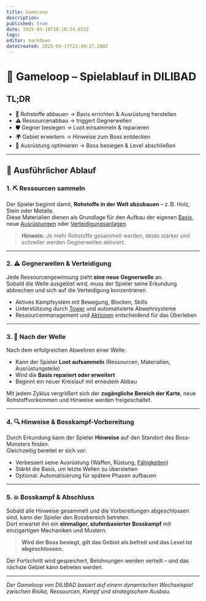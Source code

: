 ```yaml
---
title: GameLoop
description: 
published: true
date: 2025-04-18T10:10:24.025Z
tags: 
editor: markdown
dateCreated: 2025-04-17T21:49:27.280Z
---
```


# 🔁 Gameloop – Spielablauf in DILIBAD

## TL;DR

- 🔨 Rohstoffe abbauen → Basis errichten & Ausrüstung herstellen  
- ⚠️ Ressourcenabbau → triggert Gegnerwellen  
- 🛡️ Gegner besiegen → Loot einsammeln & reparieren  
- 🌍 Gebiet erweitern → Hinweise zum Boss entdecken  
- 🧠 Ausrüstung optimieren → Boss besiegen & Level abschließen  

---

## 🧩 Ausführlicher Ablauf

### 1. ⛏️ Ressourcen sammeln
Der Spieler beginnt damit, **Rohstoffe in der Welt abzubauen** – z. B. Holz, Stein oder Metalle.  
Diese Materialien dienen als Grundlage für den Aufbau der eigenen [Basis](Bausystem.md), neue [Ausrüstungen](Spieler.md) oder [Verteidigungsanlagen](Bausystem.md).

> **Hinweis:** Je mehr Rohstoffe gesammelt werden, desto stärker und schneller werden Gegnerwellen aktiviert.

---

### 2. ⚠️ Gegnerwellen & Verteidigung
Jede Ressourcengewinnung zieht **eine neue Gegnerwelle** an.  
Sobald die Welle ausgelöst wird, muss der Spieler seine Erkundung abbrechen und sich auf die Verteidigung konzentrieren.

- Aktives Kampfsystem mit Bewegung, Blocken, Skills
- Unterstützung durch [Tower](Bausystem.md) und automatisierte Abwehrsysteme
- Ressourcenmanagement und [Aktionen](Aktionen.md) entscheidend für das Überleben

---

### 3. 🧹 Nach der Welle
Nach dem erfolgreichen Abwehren einer Welle:
- Kann der Spieler **Loot aufsammeln** (Ressourcen, Materialien, Ausrüstungsteile)
- Wird die **Basis repariert oder erweitert**
- Beginnt ein neuer Kreislauf mit erneutem Abbau

Mit jedem Zyklus vergrößert sich der **zugängliche Bereich der Karte**, neue Rohstoffvorkommen und Hinweise werden freigeschaltet.

---

### 4. 🔍 Hinweise & Bosskampf-Vorbereitung
Durch Erkundung kann der Spieler **Hinweise** auf den Standort des Boss-Monsters finden.  
Gleichzeitig bereitet er sich vor:
- Verbessert seine Ausrüstung (Waffen, Rüstung, [Fähigkeiten](Spieler.md))
- Stärkt die Basis, um letzte Wellen zu überstehen
- Optional: Automatisierung für spätere Phasen aufbauen

---

### 5. 💥 Bosskampf & Abschluss
Sobald alle Hinweise gesammelt und die Vorbereitungen abgeschlossen sind, kann der Spieler den Bossbereich betreten.  
Dort erwartet ihn ein **einmaliger, stufenbasierter Bosskampf** mit einzigartigen Mechaniken und Mustern.

> **Wird der Boss besiegt, gilt das Gebiet als befreit und das Level ist abgeschlossen.**

Der Fortschritt wird gespeichert, Belohnungen werden verteilt – und das nächste Gebiet kann betreten werden.

---

*Der Gameloop von DILIBAD basiert auf einem dynamischen Wechselspiel zwischen Risiko, Ressourcen, Kampf und strategischem Ausbau.*
